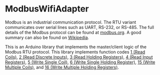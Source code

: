 # ModbusWifiAdapter

Modbus is an industrial communication protocol. The RTU variant communicates over serial lines such as UART, RS-232, or RS-485. The full details of the Modbus protocol can be found at [modbus.org](https://modbus.org). A good summary can also be found on [Wikipedia](https://en.wikipedia.org/wiki/Modbus).  

This is an Arduino library that implements the master/client logic of the Modbus RTU protocol. This library implements function codes [1 (Read Coils)](#readcoils), [2 (Read Discrete Inputs)](#readdiscreteinputs), [3 (Read Holding Registers)](#readholdingregisters), [4 (Read Input Registers)](#readinputregisters), [5 (Write Single Coil)](#writesinglecoil), [6 (Write Single Holding Register)](#writesingleholdingregister), [15 (Write Multiple Coils)](#writemultipleholdingregisters), and [16 (Write Multiple Holding Registers)](#writemultipleholdingregisters). 